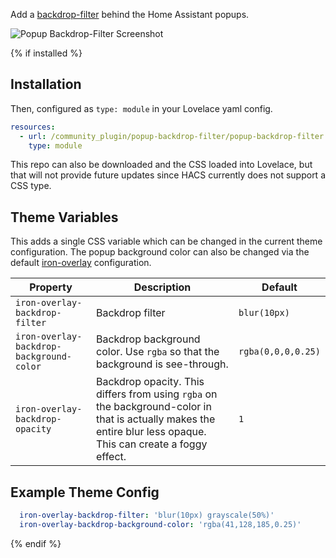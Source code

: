 Add a [backdrop-filter](https://developer.mozilla.org/en-US/docs/Web/CSS/backdrop-filter) behind the Home Assistant popups.

![Popup Backdrop-Filter Screenshot](https://raw.githubusercontent.com/gabe565/popup-backdrop-filter/master/screenshot.png)

{% if installed %}
## Installation
Then, configured as `type: module` in your Lovelace yaml config.
```yaml
resources:
  - url: /community_plugin/popup-backdrop-filter/popup-backdrop-filter.js
    type: module
```

This repo can also be downloaded and the CSS loaded into Lovelace, but that will not provide future updates since HACS currently does not support a CSS type.

## Theme Variables
This adds a single CSS variable which can be changed in the current theme configuration. The popup background color can also be changed via the default [iron-overlay](https://www.webcomponents.org/element/@polymer/iron-overlay-behavior) configuration.

| Property                                 | Description                                                                                                                                                     | Default           |
|------------------------------------------|-----------------------------------------------------------------------------------------------------------------------------------------------------------------|-------------------|
| `iron-overlay-backdrop-filter`           | Backdrop filter                                                                                                                                                 | `blur(10px)`      |
| `iron-overlay-backdrop-background-color` | Backdrop background color. Use `rgba` so that the background is see-through.                                                                                    | `rgba(0,0,0,0.25)` |
| `iron-overlay-backdrop-opacity`          | Backdrop opacity. This differs from using `rgba` on the background-color in that is actually makes the entire blur less opaque. This can create a foggy effect. | `1`               |

## Example Theme Config
```yaml
  iron-overlay-backdrop-filter: 'blur(10px) grayscale(50%)'
  iron-overlay-backdrop-background-color: 'rgba(41,128,185,0.25)'
```
{% endif %}
